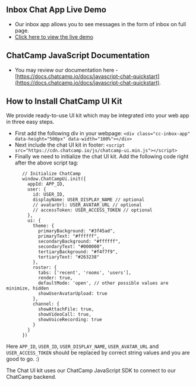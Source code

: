 ## Inbox Chat App Live Demo
- Our inbox app allows you to see messages in the form of inbox on full page.
- [Click here to view the live demo](https://demo.chatcamp.io/inbox-app/index.html?id=1)

## ChatCamp JavaScript Documentation
- You may review our documentation here - [https://docs.chatcamp.io/docs/javascript-chat-quickstart](https://docs.chatcamp.io/docs/javascript-chat-quickstart).

## How to Install ChatCamp UI Kit
We provide ready-to-use UI kit which may be integrated into your web app in three easy steps.

- First add the following div in your webpage: `<div class="cc-inbox-app" data-height="500px" data-width="100%"></div>`
- Next include the chat UI kit in footer: `<script src="https://cdn.chatcamp.io/js/chatcamp-ui.min.js"></script>`
- Finally we need to initialize the chat UI kit. Add the following code right after the above script tag:
```
      // Initialize ChatCamp
      window.ChatCampUi.init({
        appId: APP_ID, 
        user: {
          id: USER_ID,
          displayName: USER_DISPLAY_NAME // optional
          // avatarUrl: USER_AVATAR_URL // optional
          // accessToken: USER_ACCESS_TOKEN // optional
        }, 
        ui: {
          theme: {
            primaryBackground: "#3f45ad",
            primaryText: "#ffffff",
            secondaryBackground: "#ffffff",
            secondaryText: "#000000",
            tertiaryBackground: "#f4f7f9",
            tertiaryText: "#263238"
          },
          roster: {
            tabs: ['recent', 'rooms', 'users'], 
            render: true, 
            defaultMode: 'open', // other possible values are minimize, hidden
            showUserAvatarUpload: true
          },
          channel: {
            showAttachFile: true,
            showVideoCall: true,
            showVoiceRecording: true
          }
        }
      })
```
Here `APP_ID`, `USER_ID`, `USER_DISPLAY_NAME`, `USER_AVATAR_URL` and `USER_ACCESS_TOKEN` should be replaced by correct string values and you are good to go. :)

The Chat UI kit uses our ChatCamp JavaScript SDK to connect to our ChatCamp backend.
